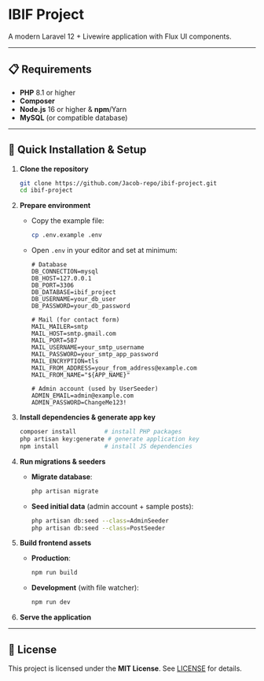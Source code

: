# IBIF Project

A modern Laravel 12 + Livewire application with Flux UI components.

---

## 📋 Requirements

* **PHP** 8.1 or higher
* **Composer**
* **Node.js** 16 or higher & **npm**/Yarn
* **MySQL** (or compatible database)

---

## 🔧 Quick Installation & Setup

1. **Clone the repository**

   ```bash
   git clone https://github.com/Jacob-repo/ibif-project.git
   cd ibif-project
   ```

2. **Prepare environment**

   * Copy the example file:

     ```bash
     cp .env.example .env
     ```
   * Open `.env` in your editor and set at minimum:

     ```dotenv
     # Database
     DB_CONNECTION=mysql
     DB_HOST=127.0.0.1
     DB_PORT=3306
     DB_DATABASE=ibif_project
     DB_USERNAME=your_db_user
     DB_PASSWORD=your_db_password

     # Mail (for contact form)
     MAIL_MAILER=smtp
     MAIL_HOST=smtp.gmail.com
     MAIL_PORT=587
     MAIL_USERNAME=your_smtp_username
     MAIL_PASSWORD=your_smtp_app_password
     MAIL_ENCRYPTION=tls
     MAIL_FROM_ADDRESS=your_from_address@example.com
     MAIL_FROM_NAME="${APP_NAME}"

     # Admin account (used by UserSeeder)
     ADMIN_EMAIL=admin@example.com
     ADMIN_PASSWORD=ChangeMe123!
     ```

3. **Install dependencies & generate app key**

   ```bash
   composer install        # install PHP packages
   php artisan key:generate # generate application key
   npm install             # install JS dependencies
   ```

4. **Run migrations & seeders**

   * **Migrate database**:

     ```bash
     php artisan migrate
     ```
   * **Seed initial data** (admin account + sample posts):

     ```bash
     php artisan db:seed --class=AdminSeeder
     php artisan db:seed --class=PostSeeder
     ```

5. **Build frontend assets**

   * **Production**:

     ```bash
     npm run build
     ```
   * **Development** (with file watcher):

     ```bash
     npm run dev
     ```

6. **Serve the application**


---

## 📄 License

This project is licensed under the **MIT License**. See [LICENSE](LICENSE) for details.
